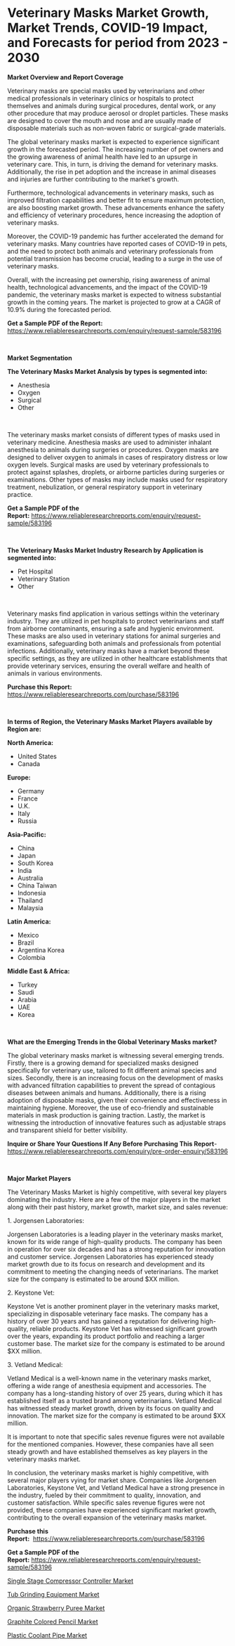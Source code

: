 <p><h1>Veterinary Masks Market Growth, Market Trends, COVID-19 Impact, and Forecasts for period from 2023 - 2030</h1></p><p><strong>Market Overview and Report Coverage</strong></p>
<p><p>Veterinary masks are special masks used by veterinarians and other medical professionals in veterinary clinics or hospitals to protect themselves and animals during surgical procedures, dental work, or any other procedure that may produce aerosol or droplet particles. These masks are designed to cover the mouth and nose and are usually made of disposable materials such as non-woven fabric or surgical-grade materials.</p><p>The global veterinary masks market is expected to experience significant growth in the forecasted period. The increasing number of pet owners and the growing awareness of animal health have led to an upsurge in veterinary care. This, in turn, is driving the demand for veterinary masks. Additionally, the rise in pet adoption and the increase in animal diseases and injuries are further contributing to the market's growth.</p><p>Furthermore, technological advancements in veterinary masks, such as improved filtration capabilities and better fit to ensure maximum protection, are also boosting market growth. These advancements enhance the safety and efficiency of veterinary procedures, hence increasing the adoption of veterinary masks.</p><p>Moreover, the COVID-19 pandemic has further accelerated the demand for veterinary masks. Many countries have reported cases of COVID-19 in pets, and the need to protect both animals and veterinary professionals from potential transmission has become crucial, leading to a surge in the use of veterinary masks.</p><p>Overall, with the increasing pet ownership, rising awareness of animal health, technological advancements, and the impact of the COVID-19 pandemic, the veterinary masks market is expected to witness substantial growth in the coming years. The market is projected to grow at a CAGR of 10.9% during the forecasted period.</p></p>
<p><strong>Get a Sample PDF of the Report:</strong> <a href="https://www.reliableresearchreports.com/enquiry/request-sample/583196">https://www.reliableresearchreports.com/enquiry/request-sample/583196</a></p>
<p>&nbsp;</p>
<p><strong>Market Segmentation</strong></p>
<p><strong>The Veterinary Masks Market Analysis by types is segmented into:</strong></p>
<p><ul><li>Anesthesia</li><li>Oxygen</li><li>Surgical</li><li>Other</li></ul></p>
<p>&nbsp;</p>
<p><p>The veterinary masks market consists of different types of masks used in veterinary medicine. Anesthesia masks are used to administer inhalant anesthesia to animals during surgeries or procedures. Oxygen masks are designed to deliver oxygen to animals in cases of respiratory distress or low oxygen levels. Surgical masks are used by veterinary professionals to protect against splashes, droplets, or airborne particles during surgeries or examinations. Other types of masks may include masks used for respiratory treatment, nebulization, or general respiratory support in veterinary practice.</p></p>
<p><strong>Get a Sample PDF of the Report:</strong>&nbsp;<a href="https://www.reliableresearchreports.com/enquiry/request-sample/583196">https://www.reliableresearchreports.com/enquiry/request-sample/583196</a></p>
<p>&nbsp;</p>
<p><strong>The Veterinary Masks Market Industry Research by Application is segmented into:</strong></p>
<p><ul><li>Pet Hospital</li><li>Veterinary Station</li><li>Other</li></ul></p>
<p>&nbsp;</p>
<p><p>Veterinary masks find application in various settings within the veterinary industry. They are utilized in pet hospitals to protect veterinarians and staff from airborne contaminants, ensuring a safe and hygienic environment. These masks are also used in veterinary stations for animal surgeries and examinations, safeguarding both animals and professionals from potential infections. Additionally, veterinary masks have a market beyond these specific settings, as they are utilized in other healthcare establishments that provide veterinary services, ensuring the overall welfare and health of animals in various environments.</p></p>
<p><strong>Purchase this Report:</strong>&nbsp; <a href="https://www.reliableresearchreports.com/purchase/583196">https://www.reliableresearchreports.com/purchase/583196</a></p>
<p>&nbsp;</p>
<p><strong>In terms of Region, the Veterinary Masks Market Players available by Region are:</strong></p>
<p>
    <p> <strong> North America: </strong>
        <ul>
            <li>United States</li>
            <li>Canada</li>
        </ul>
        </p> 
    <p> <strong> Europe: </strong>
        <ul>
            <li>Germany</li>
            <li>France</li>
            <li>U.K.</li>
            <li>Italy</li>
            <li>Russia</li>
        </ul>
        </p> 
    <p> <strong> Asia-Pacific: </strong>
        <ul>
            <li>China</li>
            <li>Japan</li>
            <li>South Korea</li>
            <li>India</li>
            <li>Australia</li>
            <li>China Taiwan</li>
            <li>Indonesia</li>
            <li>Thailand</li>
            <li>Malaysia</li>
        </ul>
        </p> 
    <p> <strong> Latin America: </strong>
        <ul>
            <li>Mexico</li>
            <li>Brazil</li>
            <li>Argentina Korea</li>
            <li>Colombia</li>
        </ul>
        </p> 
    <p> <strong> Middle East & Africa: </strong>
        <ul>
            <li>Turkey</li>
            <li>Saudi</li>
            <li>Arabia</li>
            <li>UAE</li>
            <li>Korea</li>
        </ul>
    </p>
    </p>
<p>&nbsp;</p>
<p><strong>What are the Emerging Trends in the Global Veterinary Masks market?</strong></p>
<p><p>The global veterinary masks market is witnessing several emerging trends. Firstly, there is a growing demand for specialized masks designed specifically for veterinary use, tailored to fit different animal species and sizes. Secondly, there is an increasing focus on the development of masks with advanced filtration capabilities to prevent the spread of contagious diseases between animals and humans. Additionally, there is a rising adoption of disposable masks, given their convenience and effectiveness in maintaining hygiene. Moreover, the use of eco-friendly and sustainable materials in mask production is gaining traction. Lastly, the market is witnessing the introduction of innovative features such as adjustable straps and transparent shield for better visibility.</p></p>
<p><strong>Inquire or Share Your Questions If Any Before Purchasing This Report</strong>- <a href="https://www.reliableresearchreports.com/enquiry/pre-order-enquiry/583196">https://www.reliableresearchreports.com/enquiry/pre-order-enquiry/583196</a></p>
<p>&nbsp;</p>
<p><strong>Major Market Players</strong></p>
<p><p>The Veterinary Masks Market is highly competitive, with several key players dominating the industry. Here are a few of the major players in the market along with their past history, market growth, market size, and sales revenue:</p><p>1. Jorgensen Laboratories:</p><p>Jorgensen Laboratories is a leading player in the veterinary masks market, known for its wide range of high-quality products. The company has been in operation for over six decades and has a strong reputation for innovation and customer service. Jorgensen Laboratories has experienced steady market growth due to its focus on research and development and its commitment to meeting the changing needs of veterinarians. The market size for the company is estimated to be around $XX million.</p><p>2. Keystone Vet:</p><p>Keystone Vet is another prominent player in the veterinary masks market, specializing in disposable veterinary face masks. The company has a history of over 30 years and has gained a reputation for delivering high-quality, reliable products. Keystone Vet has witnessed significant growth over the years, expanding its product portfolio and reaching a larger customer base. The market size for the company is estimated to be around $XX million.</p><p>3. Vetland Medical:</p><p>Vetland Medical is a well-known name in the veterinary masks market, offering a wide range of anesthesia equipment and accessories. The company has a long-standing history of over 25 years, during which it has established itself as a trusted brand among veterinarians. Vetland Medical has witnessed steady market growth, driven by its focus on quality and innovation. The market size for the company is estimated to be around $XX million.</p><p>It is important to note that specific sales revenue figures were not available for the mentioned companies. However, these companies have all seen steady growth and have established themselves as key players in the veterinary masks market.</p><p>In conclusion, the veterinary masks market is highly competitive, with several major players vying for market share. Companies like Jorgensen Laboratories, Keystone Vet, and Vetland Medical have a strong presence in the industry, fueled by their commitment to quality, innovation, and customer satisfaction. While specific sales revenue figures were not provided, these companies have experienced significant market growth, contributing to the overall expansion of the veterinary masks market.</p></p>
<p><strong>Purchase this Report:</strong>&nbsp;&nbsp;<a href="https://www.reliableresearchreports.com/purchase/583196">https://www.reliableresearchreports.com/purchase/583196</a></p>
<p></p>
<p><strong>Get a Sample PDF of the Report:</strong>&nbsp;<a href="https://www.reliableresearchreports.com/enquiry/request-sample/583196">https://www.reliableresearchreports.com/enquiry/request-sample/583196</a></p>
<p><p><a href="https://www.linkedin.com/pulse/single-stage-compressor-controller-market-size-share/">Single Stage Compressor Controller Market</a></p><p><a href="https://www.linkedin.com/pulse/tub-grinding-equipment-market-research-report/">Tub Grinding Equipment Market</a></p><p><a href="https://medium.com/@albanaduro2018/decoding-organic-strawberry-puree-market-metrics-market-share-trends-and-growth-patterns-1510385823f9">Organic Strawberry Puree Market</a></p><p><a href="https://www.linkedin.com/pulse/graphite-colored-pencil-market-challenges-opportunities/">Graphite Colored Pencil Market</a></p><p><a href="https://medium.com/@loretadervishi2013/plastic-coolant-pipe-market-size-cagr-trends-2024-2030-c2d4171dd550">Plastic Coolant Pipe Market</a></p></p>